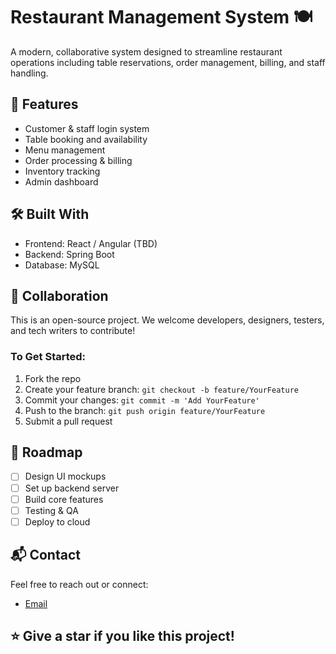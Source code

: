 # Restaurant Management System 🍽️

A modern, collaborative system designed to streamline restaurant operations including table reservations, order management, billing, and staff handling.

## 🚀 Features
- Customer & staff login system
- Table booking and availability
- Menu management
- Order processing & billing
- Inventory tracking
- Admin dashboard

## 🛠️ Built With
- Frontend: React / Angular (TBD)
- Backend: Spring Boot
- Database:  MySQL 

## 👥 Collaboration
This is an open-source project. We welcome developers, designers, testers, and tech writers to contribute!

### To Get Started:
1. Fork the repo
2. Create your feature branch: `git checkout -b feature/YourFeature`
3. Commit your changes: `git commit -m 'Add YourFeature'`
4. Push to the branch: `git push origin feature/YourFeature`
5. Submit a pull request

## 📌 Roadmap
- [ ] Design UI mockups
- [ ] Set up backend server
- [ ] Build core features
- [ ] Testing & QA
- [ ] Deploy to cloud

## 📬 Contact
Feel free to reach out or connect:
- [Email](mailto:gihan.edu.sl@gmail.com)

## ⭐ Give a star if you like this project!

